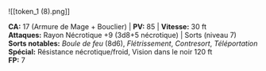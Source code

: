 ![[token_1 (8).png]]

**CA:** 17 (Armure de Mage + Bouclier) | **PV:** 85 | **Vitesse:** 30 ft  
**Attaques:** Rayon Nécrotique +9 (3d8+5 nécrotique) | Sorts (niveau 7)  
**Sorts notables:** _Boule de feu_ (8d6), _Flétrissement_, _Contresort_, _Téléportation_  
**Spécial:** Résistance nécrotique/froid, Vision dans le noir 120 ft  
**FP:** 7